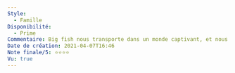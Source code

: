 ```yaml
---
Style:
  - Famille
Disponibilité:
  - Prime
Commentaire: Big fish nous transporte dans un monde captivant, et nous mène dans un scénario dramatique dès le début, mais déroulé avec une élégance rare. C’est un très beau film prenant et original, qui s’ajoute sans difficulté aux chefs d’œuvres de Tim Burton.
Date de création: 2021-04-07T16:46
Note finale/5: ⭐⭐⭐⭐
Vu: true
---
```

